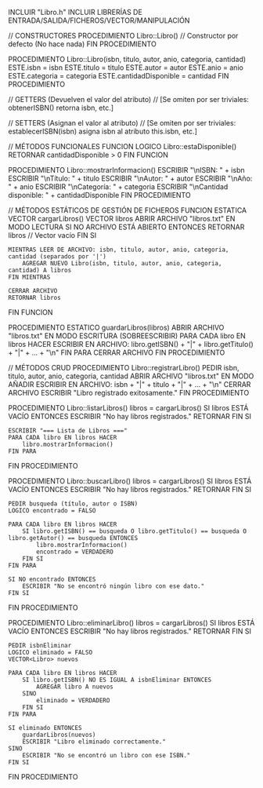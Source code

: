 INCLUIR "Libro.h"
INCLUIR LIBRERÍAS DE ENTRADA/SALIDA/FICHEROS/VECTOR/MANIPULACIÓN

// CONSTRUCTORES
PROCEDIMIENTO Libro::Libro()
    // Constructor por defecto (No hace nada)
FIN PROCEDIMIENTO

PROCEDIMIENTO Libro::Libro(isbn, titulo, autor, anio, categoria, cantidad)
    ESTE.isbn = isbn
    ESTE.titulo = titulo
    ESTE.autor = autor
    ESTE.anio = anio
    ESTE.categoria = categoria
    ESTE.cantidadDisponible = cantidad
FIN PROCEDIMIENTO

// GETTERS (Devuelven el valor del atributo)
// [Se omiten por ser triviales: obtenerISBN() retorna isbn, etc.]

// SETTERS (Asignan el valor al atributo)
// [Se omiten por ser triviales: establecerISBN(isbn) asigna isbn al atributo this.isbn, etc.]

// MÉTODOS FUNCIONALES
FUNCION LOGICO Libro::estaDisponible()
    RETORNAR cantidadDisponible > 0
FIN FUNCION

PROCEDIMIENTO Libro::mostrarInformacion()
    ESCRIBIR "\nISBN: " + isbn
    ESCRIBIR "\nTítulo: " + titulo
    ESCRIBIR "\nAutor: " + autor
    ESCRIBIR "\nAño: " + anio
    ESCRIBIR "\nCategoría: " + categoria
    ESCRIBIR "\nCantidad disponible: " + cantidadDisponible
FIN PROCEDIMIENTO

// MÉTODOS ESTÁTICOS DE GESTIÓN DE FICHEROS
FUNCION ESTATICA VECTOR<Libro> cargarLibros()
    VECTOR<Libro> libros
    ABRIR ARCHIVO "libros.txt" EN MODO LECTURA
    SI NO ARCHIVO ESTÁ ABIERTO ENTONCES
        RETORNAR libros // Vector vacío
    FIN SI

    MIENTRAS LEER DE ARCHIVO: isbn, titulo, autor, anio, categoria, cantidad (separados por '|')
        AGREGAR NUEVO Libro(isbn, titulo, autor, anio, categoria, cantidad) A libros
    FIN MIENTRAS

    CERRAR ARCHIVO
    RETORNAR libros
FIN FUNCION

PROCEDIMIENTO ESTATICO guardarLibros(libros)
    ABRIR ARCHIVO "libros.txt" EN MODO ESCRITURA (SOBREESCRIBIR)
    PARA CADA libro EN libros HACER
        ESCRIBIR EN ARCHIVO: libro.getISBN() + "|" + libro.getTitulo() + "|" + ... + "\n"
    FIN PARA
    CERRAR ARCHIVO
FIN PROCEDIMIENTO

// MÉTODOS CRUD
PROCEDIMIENTO Libro::registrarLibro()
    PEDIR isbn, titulo, autor, anio, categoria, cantidad
    ABRIR ARCHIVO "libros.txt" EN MODO AÑADIR
    ESCRIBIR EN ARCHIVO: isbn + "|" + titulo + "|" + ... + "\n"
    CERRAR ARCHIVO
    ESCRIBIR "Libro registrado exitosamente."
FIN PROCEDIMIENTO

PROCEDIMIENTO Libro::listarLibros()
    libros = cargarLibros()
    SI libros ESTÁ VACÍO ENTONCES
        ESCRIBIR "No hay libros registrados."
        RETORNAR
    FIN SI

    ESCRIBIR "=== Lista de Libros ==="
    PARA CADA libro EN libros HACER
        libro.mostrarInformacion()
    FIN PARA
FIN PROCEDIMIENTO

PROCEDIMIENTO Libro::buscarLibro()
    libros = cargarLibros()
    SI libros ESTÁ VACÍO ENTONCES
        ESCRIBIR "No hay libros registrados."
        RETORNAR
    FIN SI

    PEDIR busqueda (título, autor o ISBN)
    LOGICO encontrado = FALSO

    PARA CADA libro EN libros HACER
        SI libro.getISBN() == busqueda O libro.getTitulo() == busqueda O libro.getAutor() == busqueda ENTONCES
            libro.mostrarInformacion()
            encontrado = VERDADERO
        FIN SI
    FIN PARA

    SI NO encontrado ENTONCES
        ESCRIBIR "No se encontró ningún libro con ese dato."
    FIN SI
FIN PROCEDIMIENTO

PROCEDIMIENTO Libro::eliminarLibro()
    libros = cargarLibros()
    SI libros ESTÁ VACÍO ENTONCES
        ESCRIBIR "No hay libros registrados."
        RETORNAR
    FIN SI

    PEDIR isbnEliminar
    LOGICO eliminado = FALSO
    VECTOR<Libro> nuevos

    PARA CADA libro EN libros HACER
        SI libro.getISBN() NO ES IGUAL A isbnEliminar ENTONCES
            AGREGAR libro A nuevos
        SINO
            eliminado = VERDADERO
        FIN SI
    FIN PARA

    SI eliminado ENTONCES
        guardarLibros(nuevos)
        ESCRIBIR "Libro eliminado correctamente."
    SINO
        ESCRIBIR "No se encontró un libro con ese ISBN."
    FIN SI
FIN PROCEDIMIENTO
